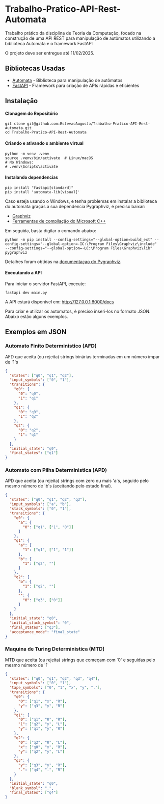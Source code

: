 # Trabalho-Pratico-API-Rest-Automata
Trabalho prático da disciplina de Teoria da Computação, focado na construção de uma API REST para manipulação de autômatos utilizando a biblioteca Automata e o framework FastAPI

O projeto deve ser entregue até 11/02/2025. 

## Bibliotecas Usadas

- [Automata](https://github.com/caleb531/automata) - Biblioteca para manipulação de autômatos
- [FastAPI](https://fastapi.tiangolo.com/) - Framework para criação de APIs rápidas e eficientes

## Instalação

#### Clonagem do Repositório
```
git clone git@github.com:EstevaoAugusto/Trabalho-Pratico-API-Rest-Automata.git
cd Trabalho-Pratico-API-Rest-Automata
```

#### Criando e ativando o ambiente virtual

```
python -m venv .venv
source .venv/bin/activate  # Linux/macOS
# No Windows:
# .venv\Scripts\activate
```

#### Instalando dependencias

```
pip install "fastapi[standard]"
pip install 'automata-lib[visual]'
```

Caso esteja usando o Windows, e tenha problemas em instalar a biblioteca do automata graçás a sua dependencia Pygraphviz, é preciso baixar:

- [Graphviz](https://graphviz.org/download/)
- [Ferramentas de compilação do Microsoft C++](https://visualstudio.microsoft.com/pt-br/visual-cpp-build-tools/)

Em seguida, basta digitar o comando abaixo:

```
python -m pip install --config-settings="--global-option=build_ext" --config-settings="--global-option=-IC:\Program Files\Graphviz\include" --config-settings="--global-option=-LC:\Program Files\Graphviz\lib" pygraphviz
```

Detalhes foram obtidas na [documentaçao do Pygraphviz](https://pygraphviz.github.io/documentation/stable/install.html#windows).

#### Executando a API

Para iniciar o servidor FastAPI, execute:
```
fastapi dev main.py
```

A API estará disponível em: http://127.0.0.1:8000/docs

Para criar e utilizar os automatos, é preciso inseri-los no formato JSON. Abaixo estão alguns exemplos.

## Exemplos em JSON


### Automato Finito Deterministico (AFD)
AFD que aceita (ou rejeita) strings binárias terminadas em um número ímpar de '1's

```json
{
  "states": ["q0", "q1", "q2"],
  "input_symbols": ["0", "1"],
  "transitions": {
    "q0": {
      "0": "q0",
      "1": "q1"
    },
    "q1": {
      "0": "q0",
      "1": "q2"
    },
    "q2": {
      "0": "q2",
      "1": "q1"
    }
  },
  "initial_state": "q0",
  "final_states": ["q1"]
}
```

### Automato com Pilha Deterministica (APD)
APD que aceita (ou rejeita) strings com zero ou mais 'a's, seguido pelo mesmo número de 'b's (aceitando pelo estado final).

```json
{
  "states": ["q0", "q1", "q2", "q3"],
  "input_symbols": ["a", "b"],
  "stack_symbols": ["0", "1"],
  "transitions": {
    "q0": {
      "a": {
        "0": ["q1", ["1", "0"]]
      }
    },
    "q1": {
      "a": {
        "1": ["q1", ["1", "1"]]
      },
      "b": {
        "1": ["q2", ""]
      }
    },
    "q2": {
      "b": {
        "1": ["q2", ""]
      },
      "": {
        "0": ["q3", ["0"]]
      }
    }
  },
  "initial_state": "q0",
  "initial_stack_symbol": "0",
  "final_states": ["q3"],
  "acceptance_mode": "final_state"
}
```

### Maquina de Turing Deterministica (MTD)
MTD que aceita (ou rejeita) strings que começam com '0' e seguidas pelo mesmo número de '1'

```json
{
  "states": ["q0", "q1", "q2", "q3", "q4"],
  "input_symbols": ["0", "1"],
  "tape_symbols": ["0", "1", "x", "y", "."],
  "transitions": {
    "q0": {
      "0": ["q1", "x", "R"],
      "y": ["q3", "y", "R"]
    },
    "q1": {
      "0": ["q1", "0", "R"],
      "1": ["q2", "y", "L"],
      "y": ["q1", "y", "R"]
    },
    "q2": {
      "0": ["q2", "0", "L"],
      "x": ["q0", "x", "R"],
      "y": ["q2", "y", "L"]
    },
    "q3": {
      "y": ["q3", "y", "R"],
      ".": ["q4", ".", "R"]
    }
  },
  "initial_state": "q0",
  "blank_symbol": ".",
  "final_states": ["q4"]
}
```
